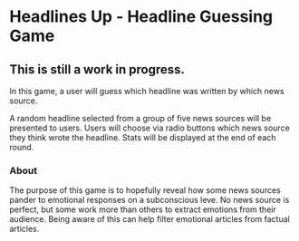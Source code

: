 # Headlines Up - Headline Guessing Game
## This is still a work in progress.

In this game, a user will guess which headline was written by which news source.

A random headline selected from a group of five news sources will be presented to users. 
Users will choose via radio buttons which news source they think wrote the headline. 
Stats will be displayed at the end of each round.


### About
The purpose of this game is to hopefully reveal how some news sources pander to emotional responses on a subconscious leve. No news source is perfect, but some work more than others to extract emotions from their audience. Being aware of this can help filter emotional articles from factual articles. 



